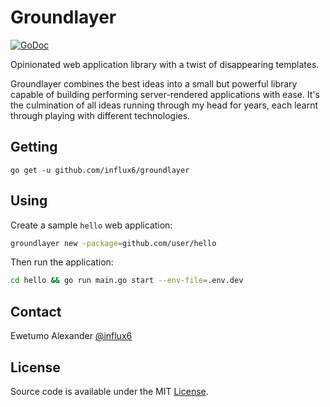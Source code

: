 # Groundlayer

[![GoDoc](https://img.shields.io/badge/api-reference-blue.svg?style=flat-square)](https://godoc.org/github.com/influx6/groundlayer)

Opinionated web application library with a twist of disappearing templates.

Groundlayer combines the best ideas into a small but powerful library capable of building
performing server-rendered applications with ease. It's the culmination of all ideas running 
through my head for years, each learnt through playing with different technologies.


## Getting

```
go get -u github.com/influx6/groundlayer
```

## Using

Create a sample `hello` web application:

```bash
groundlayer new -package=github.com/user/hello
```

Then run the application:

```bash
cd hello && go run main.go start --env-file=.env.dev
```


## Contact

Ewetumo Alexander [@influx6](http://twitter.com/influx6)

## License

Source code is available under the MIT [License](/LICENSE).
